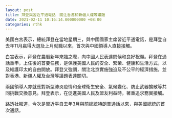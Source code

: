 ```yaml
---
layout: post
title: 拜登與習近平通電話　關注香港和新疆人權等議題
date: 2021-02-11 10:16:14.000000000 +08:00
categories: rthk
---
```


美國白宮表示，總統拜登在當地星期三，與中國國家主席習近平通電話，是拜登自去年11月贏得大選及上月就職以來，首次與中國領導人直接接觸。

白宮表示，拜登在農曆新年來臨之際，向中國人民表達問候和良好祝願。拜登在通話重申，上任後的首要任務，是保護美國人民的安全、繁榮、健康和生活方式，以及維護印太的自由開放。拜登又強調，關注北京實施強迫及不公平的經濟措施，並對香港、新疆人權及台灣等議題表達關切。

兩國領導人亦就應對新型肺炎疫情和全球衛生安全、氣候變化、防止武器擴散等共同挑戰交換意見。拜登表示，在促進美國人民及盟友利益時，著重追求務實接觸。 

路透社報道，今次是習近平自去年3月與前總統特朗普通話以來，與美國總統的首次通話。
